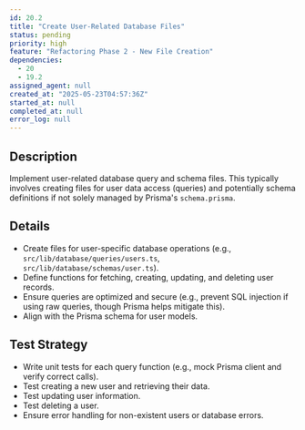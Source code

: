 ```yaml
---
id: 20.2
title: "Create User-Related Database Files"
status: pending
priority: high
feature: "Refactoring Phase 2 - New File Creation"
dependencies:
  - 20
  - 19.2
assigned_agent: null
created_at: "2025-05-23T04:57:36Z"
started_at: null
completed_at: null
error_log: null
---
```


## Description

Implement user-related database query and schema files. This typically involves creating files for user data access (queries) and potentially schema definitions if not solely managed by Prisma's `schema.prisma`.

## Details

- Create files for user-specific database operations (e.g., `src/lib/database/queries/users.ts`, `src/lib/database/schemas/user.ts`).
- Define functions for fetching, creating, updating, and deleting user records.
- Ensure queries are optimized and secure (e.g., prevent SQL injection if using raw queries, though Prisma helps mitigate this).
- Align with the Prisma schema for user models.

## Test Strategy

- Write unit tests for each query function (e.g., mock Prisma client and verify correct calls).
- Test creating a new user and retrieving their data.
- Test updating user information.
- Test deleting a user.
- Ensure error handling for non-existent users or database errors.
